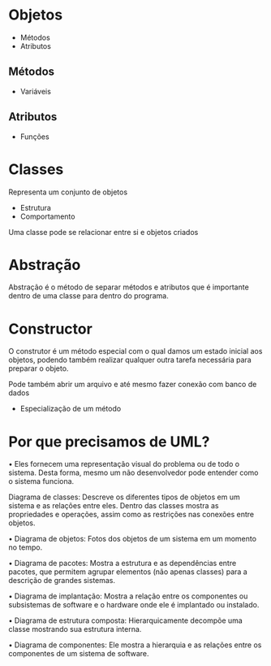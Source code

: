 # Objetos
- Métodos
- Atributos

## Métodos
- Variáveis

## Atributos
- Funções

# Classes
Representa um conjunto de objetos
- Estrutura
- Comportamento

Uma classe pode se relacionar entre si e objetos criados

# Abstração
Abstração é o método de separar métodos e atributos que é importante dentro de uma classe
para dentro do programa.

# Constructor
O construtor é um método especial com o qual damos um estado inicial aos objetos,
podendo também realizar qualquer outra tarefa necessária para preparar o objeto.

Pode também abrir um arquivo e até mesmo fazer conexão com banco de dados

- Especialização de um método

# Por que precisamos de UML?
• Eles fornecem uma representação visual do problema ou de todo o sistema. Desta forma,
mesmo um não desenvolvedor pode entender como o sistema funciona.

Diagrama de classes: Descreve os diferentes tipos de objetos em um sistema e as relações
entre eles. Dentro das classes mostra as propriedades e operações, assim como as
restrições nas conexões entre objetos.

• Diagrama de objetos: Fotos dos objetos de um sistema em um momento no tempo.

• Diagrama de pacotes: Mostra a estrutura e as dependências entre pacotes, que permitem
agrupar elementos (não apenas classes) para a descrição de grandes sistemas.

• Diagrama de implantação: Mostra a relação entre os componentes ou subsistemas de
software e o hardware onde ele é implantado ou instalado.

• Diagrama de estrutura composta: Hierarquicamente decompõe uma classe mostrando sua estrutura interna.

• Diagrama de componentes: Ele mostra a hierarquia e as relações entre os componentes
de um sistema de software.